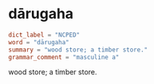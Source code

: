 # dārugaha

``` toml
dict_label = "NCPED"
word = "dārugaha"
summary = "wood store; a timber store."
grammar_comment = "masculine a"
```

wood store; a timber store.

